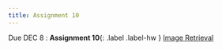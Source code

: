 ```yaml
---
title: Assignment 10
---
```


Due DEC 8
: **Assignment 10**{: .label .label-hw } [Image Retrieval](../assignments/assignment10)